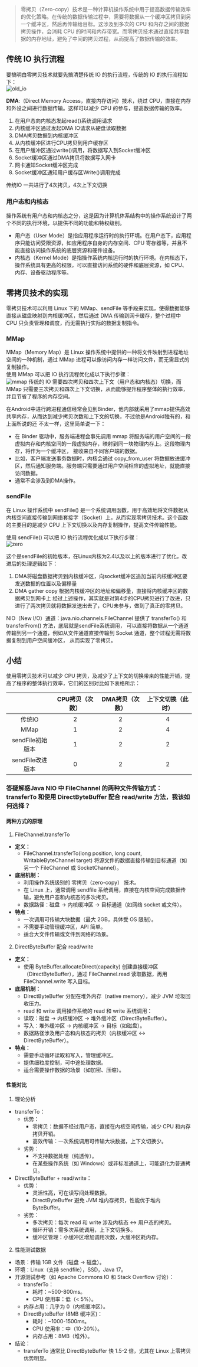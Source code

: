 > 零拷贝（Zero-copy）技术是一种计算机操作系统中用于提高数据传输效率的优化策略。在传统的数据传输过程中，需要将数据从一个缓冲区拷贝到另一个缓冲区，然后再传输给目标。这涉及到多次的
> CPU 和内存之间的数据拷贝操作，会消耗 CPU 的时间和内存带宽。而零拷贝技术通过直接共享数据的内存地址，避免了中间的拷贝过程，从而提高了数据传输的效率。


## 传统 IO 执行流程

要搞明白零拷贝技术就要先搞清楚传统 IO 的执行流程，传统的 IO 的执行流程如下：       
![old_io](https://raw.githubusercontent.com/HaoDevZone/home/refs/heads/master/assets/old_io.webp)

**DMA**:（Direct Memory Access，直接内存访问）技术，绕过 CPU，直接在内存和外设之间进行数据传输。这样可以减少 CPU
的参与，提高数据传输的效率。

1. 在用户态向内核态发起read()系统调用请求
2. 内核缓冲区通过发起DMA IO请求从硬盘读取数据
3. DMA拷贝数据到内核缓冲区
4. 从内核缓冲区进行CPU拷贝到用户缓存区
5. 在用户缓冲区通过write()调用，将数据写入到Socket缓冲区
6. Socket缓冲区通过DMA拷贝将数据写入网卡
7. 网卡通知Socket缓冲区完成
8. Socket缓冲区通知用户缓存区Write()调用完成

传统IO 一共进行了4次拷贝，4次上下文切换

### 用户态和内核态

操作系统有用户态和内核态之分，这是因为计算机体系结构中的操作系统设计了两个不同的执行环境，以提供不同的功能和特权级别。

- 用户态（User Mode）是指应用程序运行时的执行环境。在用户态下，应用程序只能访问受限资源，如应用程序自身的内存空间、CPU
  寄存器等，并且不能直接访问操作系统的底层资源和硬件设备。
- 内核态（Kernel Mode）是指操作系统内核运行时的执行环境。在内核态下，操作系统具有更高的权限，可以直接访问系统的硬件和底层资源，如
  CPU、内存、设备驱动程序等。

## 零拷贝技术的实现

零拷贝技术可以利用 Linux 下的 MMap、sendFile 等手段来实现，使得数据能够直接从磁盘映射到内核缓冲区，然后通过 DMA
传输到网卡缓存，整个过程中 CPU 只负责管理和调度，而无需执行实际的数据复制指令。

### MMap

MMap（Memory Map）是 Linux 操作系统中提供的一种将文件映射到进程地址空间的一种机制，通过 MMap
进程可以像访问内存一样访问文件，而无需显式的复制操作。    
使用 MMap 可以把 IO 执行流程优化成以下执行步骤：   
![mmap](https://raw.githubusercontent.com/HaoDevZone/home/refs/heads/master/assets/mmap_io.webp)
传统的 IO 需要四次拷贝和四次上下文（用户态和内核态）切换，而 MMap 只需要三次拷贝和四次上下文切换，从而能够提升程序整体的执行效率，并且节省了程序的内存空间。

在Android中进行跨进程通信经常会见到Binder，他内部就采用了mmap提供高效共享内存，从而达到减少拷贝次数和上下文的切换，不过他是Android独有的，和上面所说的还
不太一样，这里简单说一下：

- 在 Binder 驱动中，服务端进程会事先调用 mmap 将服务端的用户空间的一段虚拟内存和内核空间的一段虚拟内存，映射到同一块物理内存上。这段物理内存，将作为一个缓冲区，
  接收来自不同客户端的数据。
- 比如，客户端发送事务数据时，内核会通过 copy_from_user 将数据放进缓冲区，然后通知服务端。服务端只需要通过用户空间相应的虚拟地址，就能直接访问数据。
- 通常不会涉及到DMA操作。

### sendFile

在 Linux 操作系统中 sendFile() 是一个系统调用函数，用于高效地将文件数据从内核空间直接传输到网络套接字（Socket）上，从而实现零拷贝技术。这个函数的主要目的是减少
CPU 上下文切换以及内存复制操作，提高文件传输性能。

使用 sendFile() 可以把 IO 执行流程优化成以下执行步骤：   
![zero](https://raw.githubusercontent.com/HaoDevZone/home/refs/heads/master/assets/zero_copy_io.webp)

这个是sendFile的初始版本，在Linux内核为2.4以及以上的版本进行了优化，改进后的处理逻辑如下：

1. DMA将磁盘数据拷贝到内核缓冲区，向socket缓冲区追加当前内核缓冲区要发送数据的位置以及偏移量
2. DMA gather copy 根据内核缓冲区的地址和偏移量，直接将内核缓冲区的数据拷贝到网卡上
   经过上述操作，其实就是对第4步的CPU拷贝进行了改进，只进行了两次拷贝就将数据发送出去了，CPU未参与，做到了真正的零拷贝。

NIO（New I/O）通道：java.nio.channels.FileChannel 提供了 transferTo() 和 transferFrom() 方法，底层就是sendFile系统调用，
可以直接将数据从一个通道传输到另一个通道，例如从文件通道直接传输到 Socket 通道，整个过程无需将数据复制到用户空间缓冲区，
从而实现了零拷贝。

## 小结

使用零拷贝技术可以减少 CPU 拷贝，及减少了上下文的切换带来的性能开销，提高了程序的整体执行效率，它们的区别对比如下表格所示：

|              | CPU拷贝（次数） | DMA拷贝（次数） | 上下文切换（此时） |
|:------------:|:---------:|:---------:|:---------:|
|     传统IO     |     2     |     2     |     4     |
|     MMap     |     1     |     2     |     4     |
| sendFile初始版本 |     1     |     2     |     2     |
| sendFile改进版本 |     0     |     2     |     2     |

### 答疑解惑Java NIO 中 FileChannel 的两种文件传输方式：transferTo 和使用 DirectByteBuffer 配合 read/write 方法，我该如何选择？

#### 两种方式的原理

1. FileChannel.transferTo

- **定义：**
    - FileChannel.transferTo(long position, long count, WritableByteChannel target) 将源文件的数据直接传输到目标通道（如另一个
      FileChannel 或 SocketChannel）。
- **底层机制：**
    - 利用操作系统级别的 零拷贝（zero-copy） 技术。
    - 在 Linux 上，通常调用 sendfile 系统调用，直接在内核空间完成数据传输，避免用户态和内核态的多次拷贝。
    - 数据路径：磁盘 → 内核缓冲区 → 目标通道（如网络 socket 或文件）。
- **特点：**
    - 一次调用可传输大块数据（最大 2GB，具体受 OS 限制）。
    - 不需要手动管理缓冲区，API 简单。
    - 适合大文件传输或文件到网络的场景。

2. DirectByteBuffer 配合 read/write

- **定义：**
    - 使用 ByteBuffer.allocateDirect(capacity) 创建直接缓冲区（DirectByteBuffer），通过 FileChannel.read 读取数据，再用
      FileChannel.write 写入目标。
- **底层机制：**
    - DirectByteBuffer 分配在堆外内存（native memory），减少 JVM 垃圾回收压力。
    - read 和 write 调用操作系统的 read 和 write 系统调用：
    - 读取：磁盘 → 内核缓冲区 → 堆外缓冲区（DirectByteBuffer）。
    - 写入：堆外缓冲区 → 内核缓冲区 → 目标（如磁盘）。
    - 数据路径涉及用户态和内核态的拷贝（内核缓冲区 ↔ DirectByteBuffer）。
- **特点：**
    - 需要手动循环读取和写入，管理缓冲区。
    - 提供细粒度控制，可中途处理数据。
    - 适合需要操作数据的场景（如加密、压缩）。

#### 性能对比

1. 理论分析

- transferTo：
    - 优势：
        - 零拷贝：数据不经过用户态，直接在内核空间传输，减少 CPU 和内存拷贝开销。
        - 高效传输：一次系统调用可传输大块数据，上下文切换少。
    - 劣势：
        - 不支持数据处理（纯透传）。
        - 在某些操作系统（如 Windows）或非标准通道上，可能退化为普通拷贝。
- DirectByteBuffer + read/write：
    - 优势：
        - 灵活性高，可在读写间处理数据。
        - DirectByteBuffer 避免 JVM 堆内存拷贝，性能优于堆内 ByteBuffer。
    - 劣势：
        - 多次拷贝：每次 read 和 write 涉及内核态 ↔ 用户态的拷贝。
        - 循环开销：需多次系统调用，上下文切换多。
        - 缓冲区管理：小缓冲区增加调用次数，大缓冲区耗内存。

2. 性能测试数据

- 场景：传输 1GB 文件（磁盘 → 磁盘）。
- 环境：Linux（支持 sendfile），SSD，Java 17。
- 开源测试参考（如 Apache Commons IO 和 Stack Overflow 讨论）：
    - transferTo：
        - 耗时：~500-800ms。
        - CPU 使用率：低（< 5%）。
    - 内存占用：几乎为 0（内核缓冲区）。
    - DirectByteBuffer (8MB 缓冲区)：
        - 耗时：~1000-1500ms。
        - CPU 使用率：中（10-20%）。
        - 内存占用：8MB（堆外）。
- 结论：
    - transferTo 通常比 DirectByteBuffer 快 1.5-2 倍，尤其在 Linux 上零拷贝优势明显。